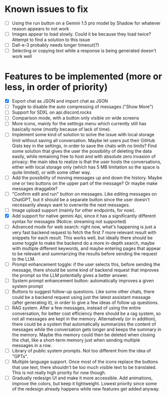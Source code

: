 # Known issues to fix

- [ ] Using the run button on a Gemini 1.5 pro model by Shadow for whatever reason appears to not work
- [ ] Images appear to load slowly. Could it be because they load twice? Attempt to find a solution to this issue
- [ ] Dall-e-3 probably needs longer timeout(?)
- [ ] Selecting or copying text while a response is being generated doesn't work well

# Features to be implemented (more or less, in order of priority)

- [x] Export chat as JSON and import chat as JSON
- [ ] Toggle to disable the auto compressing of messages ("Show More")
- [ ] Support for SDXL on api.discord.rocks
- [ ] Comparison mode, with a button only visible on wide screens
- [ ] More icons, mainly for the settings menu which currently still has basically none (mostly because of lack of time).
- [ ] Implement some kind of solution to solve the issue with local storage limit without saving all conversation. Maybe let users put their GitHub Gists key in the settings, in order to save the chats with no limits? Find some solution that gives the user the possibility of deleting the data easily, while remaining free to host and with absolute zero invasion of privacy: the main idea to realize is that the user hosts the conversations, either with local storage only (which has 5 MB limitation so the space is quite limited), or with some other way.
- [ ] Add the possibility of moving messages up and down the history. Maybe one or two buttons on the upper part of the message? Or maybe make messages draggable?
- [ ] "Confirm edit and run" button on messages. Like editing messages on ChatGPT, but it should be a separate button since the user doesn't necessarily always want to overwrite the next messages.
- [ ] Image upload support (mainly for other endpoints, for now).
- [x] Add support for native gemini Api, since it has a significantly different syntax for messages (Notice: streaming not supported)
- [ ] Advanced mode for web search: right now, what's happening is just a very fast backend request to fetch the first 7 more relevant result with snippets for each result. This works well, but ideally there should be some toggle to make the backend do a more in-depth search, maybe with multiple different keywords, and maybe entering pages that appear to be relevant and summarizing the results before sending the request to the LLM.
- [ ] Prompt enhancement toggle: if the user selects this, before sending the message, there should be some kind of backend request that improves the prompt so the LLM potentially gives a better answer.
- [ ] System prompt enhancement button: automatically improves a given system prompt
- [ ] Buttons to suggest follow-up questions. Like some other chats, there could be a backend request using just the latest assistant message (after generating it), in order to give a few ideas of follow up questions.
- [ ] RAG system. After a few messages, instead of using the entire conversation, for better cost efficiency there should be a rag system, so not all messages are kept in the memory. Alternatively (or in addition), there could be a system that automatically summarizes the content of messages while the conversation gets longer and keeps the summary in the memory. Maybe this memory could then be deleted when closing the chat, like a short-term memory just when sending multiple messages in a row.
- [ ] Library of public system prompts. Not too different from the idea of "GPTs".
- [ ] Multiple language support. Once most of the icons replace the buttons that use text, there shouldn't be too much visible text to be translated. This is not really high priority for now though.
- [ ] Gradually redesign UI and make it more accessible. Add animations, improve the colors, but keep it lightweight. Lowest priority since some of the redesign already happens while new features get added anyway.
